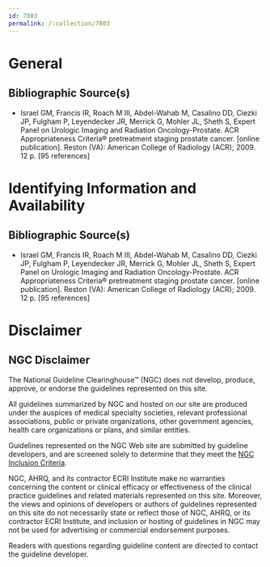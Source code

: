 ```yaml
---
id: 7803
permalink: /:collection/7803
---
```


# General

## Bibliographic Source(s)

- Israel GM, Francis IR, Roach M III, Abdel-Wahab M, Casalino DD, Ciezki JP, Fulgham P, Leyendecker JR, Merrick G, Mohler JL, Sheth S, Expert Panel on Urologic Imaging and Radiation Oncology-Prostate. ACR Appropriateness Criteria® pretreatment staging prostate cancer. [online publication]. Reston (VA): American College of Radiology (ACR); 2009. 12 p. [95 references]

# Identifying Information and Availability

## Bibliographic Source(s)

- Israel GM, Francis IR, Roach M III, Abdel-Wahab M, Casalino DD, Ciezki JP, Fulgham P, Leyendecker JR, Merrick G, Mohler JL, Sheth S, Expert Panel on Urologic Imaging and Radiation Oncology-Prostate. ACR Appropriateness Criteria® pretreatment staging prostate cancer. [online publication]. Reston (VA): American College of Radiology (ACR); 2009. 12 p. [95 references]

# Disclaimer

## NGC Disclaimer

The National Guideline Clearinghouse™ (NGC) does not develop, produce, approve, or endorse the guidelines represented on this site.

All guidelines summarized by NGC and hosted on our site are produced under the auspices of medical specialty societies, relevant professional associations, public or private organizations, other government agencies, health care organizations or plans, and similar entities.

Guidelines represented on the NGC Web site are submitted by guideline developers, and are screened solely to determine that they meet the [NGC Inclusion Criteria](/help-and-about/summaries/inclusion-criteria).

NGC, AHRQ, and its contractor ECRI Institute make no warranties concerning the content or clinical efficacy or effectiveness of the clinical practice guidelines and related materials represented on this site. Moreover, the views and opinions of developers or authors of guidelines represented on this site do not necessarily state or reflect those of NGC, AHRQ, or its contractor ECRI Institute, and inclusion or hosting of guidelines in NGC may not be used for advertising or commercial endorsement purposes.

Readers with questions regarding guideline content are directed to contact the guideline developer.

